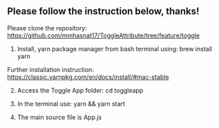## Please follow the instruction below, thanks!

Please clone the repository: https://github.com/mmhasnat17/ToggleAttribute/tree/feature/toggle

1) Install, yarn package manager from bash terminal using: brew install yarn

Further installation instruction: https://classic.yarnpkg.com/en/docs/install/#mac-stable

2) Access the Toggle App folder: cd toggleapp

3) In the terminal use: yarn && yarn start

4) The main source file is App.js

